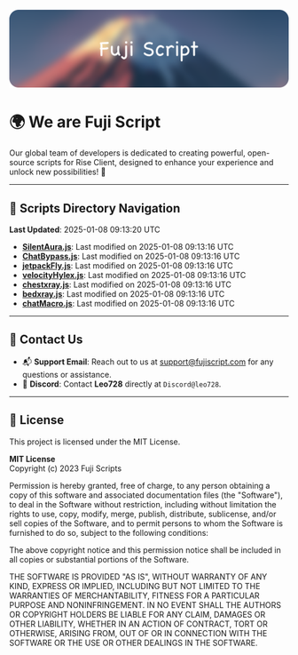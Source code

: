 ![Banner](.github/b.webp)

# 🌍 **We are Fuji Script**

Our global team of developers is dedicated to creating powerful, open-source scripts for Rise Client, designed to enhance your experience and unlock new possibilities! 🌟

---
<!-- SCRIPTS_NAVIGATION_START -->
## 📂 **Scripts Directory Navigation**

**Last Updated**: 2025-01-08 09:13:20 UTC

- **[SilentAura.js](scripts/SilentAura.js)**: Last modified on 2025-01-08 09:13:16 UTC
- **[ChatBypass.js](scripts/ChatBypass.js)**: Last modified on 2025-01-08 09:13:16 UTC
- **[jetpackFly.js](scripts/jetpackFly.js)**: Last modified on 2025-01-08 09:13:16 UTC
- **[velocityHylex.js](scripts/velocityHylex.js)**: Last modified on 2025-01-08 09:13:16 UTC
- **[chestxray.js](scripts/chestxray.js)**: Last modified on 2025-01-08 09:13:16 UTC
- **[bedxray.js](scripts/bedxray.js)**: Last modified on 2025-01-08 09:13:16 UTC
- **[chatMacro.js](scripts/chatMacro.js)**: Last modified on 2025-01-08 09:13:16 UTC

<!-- SCRIPTS_NAVIGATION_END -->

---

## 💬 **Contact Us**  
- 📬 **Support Email**: Reach out to us at [support@fujiscript.com](mailto:support@fujiscript.com) for any questions or assistance.  
- 💬 **Discord**: Contact **Leo728** directly at `Discord@leo728`.

---

## 📜 **License**

This project is licensed under the MIT License.  

**MIT License**  
Copyright (c) 2023 Fuji Scripts  

Permission is hereby granted, free of charge, to any person obtaining a copy of this software and associated documentation files (the "Software"), to deal in the Software without restriction, including without limitation the rights to use, copy, modify, merge, publish, distribute, sublicense, and/or sell copies of the Software, and to permit persons to whom the Software is furnished to do so, subject to the following conditions:  

The above copyright notice and this permission notice shall be included in all copies or substantial portions of the Software.  

THE SOFTWARE IS PROVIDED "AS IS", WITHOUT WARRANTY OF ANY KIND, EXPRESS OR IMPLIED, INCLUDING BUT NOT LIMITED TO THE WARRANTIES OF MERCHANTABILITY, FITNESS FOR A PARTICULAR PURPOSE AND NONINFRINGEMENT. IN NO EVENT SHALL THE AUTHORS OR COPYRIGHT HOLDERS BE LIABLE FOR ANY CLAIM, DAMAGES OR OTHER LIABILITY, WHETHER IN AN ACTION OF CONTRACT, TORT OR OTHERWISE, ARISING FROM, OUT OF OR IN CONNECTION WITH THE SOFTWARE OR THE USE OR OTHER DEALINGS IN THE SOFTWARE.  
